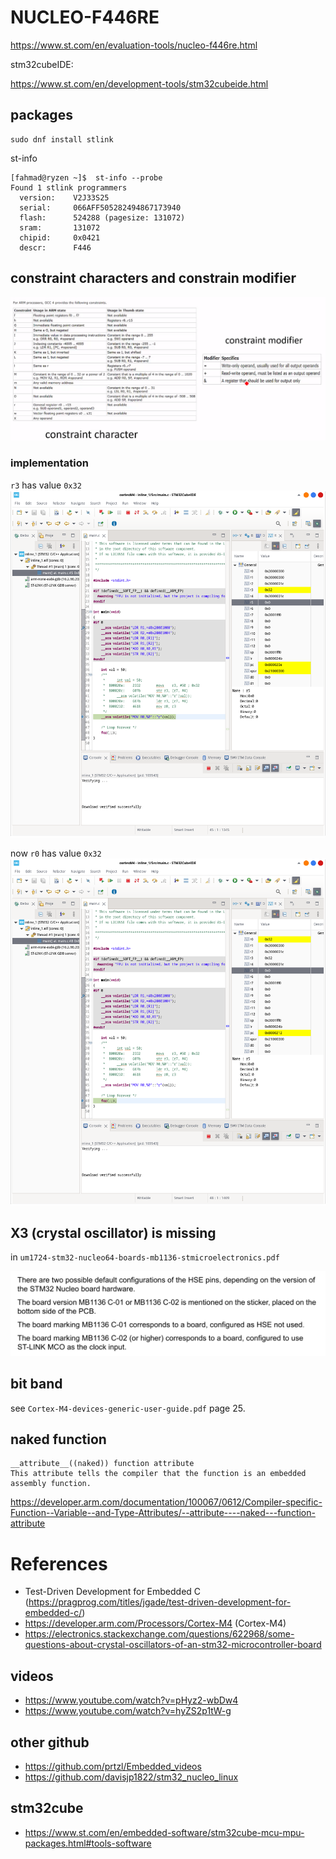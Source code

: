 # NUCLEO-F446RE

https://www.st.com/en/evaluation-tools/nucleo-f446re.html

stm32cubeIDE:

https://www.st.com/en/development-tools/stm32cubeide.html

## packages

```shell
sudo dnf install stlink
```

st-info

```shell
[fahmad@ryzen ~]$  st-info --probe
Found 1 stlink programmers
  version:    V2J33S25
  serial:     066AFF505282494867173940
  flash:      524288 (pagesize: 131072)
  sram:       131072
  chipid:     0x0421
  descr:      F446
```

## constraint characters and constrain modifier

![constraint characters](./images/Screenshot_2022-10-22_14-39-20.png)

### implementation

`r3` has value `0x32`
![r3 0x32](./images/Screenshot_2022-10-22_14-47-08.png)

now `r0` has value `0x32`
![r0 0x32](./images/Screenshot_2022-10-22_14-47-59.png)

## X3 (crystal oscillator) is missing

in `um1724-stm32-nucleo64-boards-mb1136-stmicroelectronics.pdf`

![X3 missing answer](./images/Screenshot_2022-10-22_23-12-09.png)

## bit band

see `Cortex-M4-devices-generic-user-guide.pdf` page 25.

## naked function

```shell
__attribute__((naked)) function attribute
This attribute tells the compiler that the function is an embedded assembly function.
```

https://developer.arm.com/documentation/100067/0612/Compiler-specific-Function--Variable--and-Type-Attributes/--attribute----naked---function-attribute

# References

- Test-Driven Development for Embedded C (https://pragprog.com/titles/jgade/test-driven-development-for-embedded-c/)
- https://developer.arm.com/Processors/Cortex-M4 (Cortex-M4)
- https://electronics.stackexchange.com/questions/622968/some-questions-about-crystal-oscillators-of-an-stm32-microcontroller-board

## videos

- https://www.youtube.com/watch?v=pHyz2-wbDw4
- https://www.youtube.com/watch?v=hyZS2p1tW-g

## other github

- https://github.com/prtzl/Embedded_videos
- https://github.com/davisjp1822/stm32_nucleo_linux

## stm32cube

- https://www.st.com/en/embedded-software/stm32cube-mcu-mpu-packages.html#tools-software
